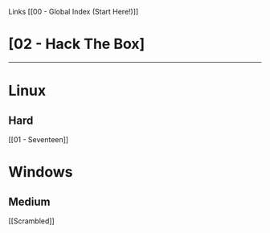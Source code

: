 Links [[00 - Global Index (Start Here!)]]
# [02 - Hack The Box]
---
# Linux
## Hard
[[01 - Seventeen]]


# Windows
## Medium
[[Scrambled]]
